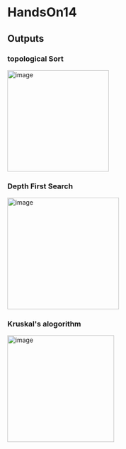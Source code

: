 # HandsOn14
## Outputs
### topological Sort
<img width="229" alt="image" src="https://github.com/snigdhasuram/HandsOn14/assets/156977256/79c2d545-95f4-482f-9ef9-b3ef37ee7940"><br>

### Depth First Search
<img width="252" alt="image" src="https://github.com/snigdhasuram/HandsOn14/assets/156977256/eb66a975-81c5-432e-8be3-5be59bc52173"><br>

### Kruskal's alogorithm
<img width="241" alt="image" src="https://github.com/snigdhasuram/HandsOn14/assets/156977256/c321a385-98a1-43f5-a559-ffd92112e237">


